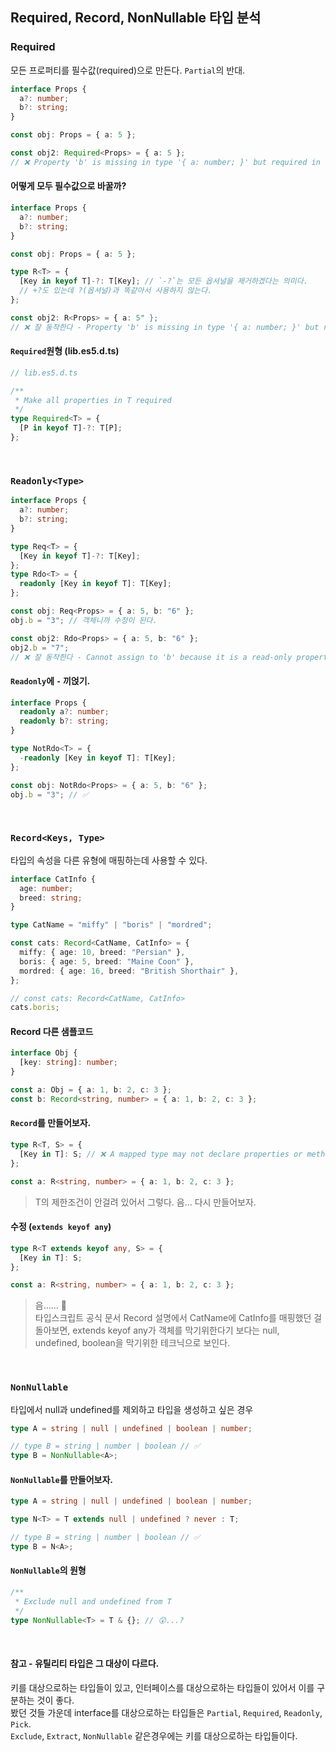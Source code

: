 ## Required, Record, NonNullable 타입 분석

### Required

모든 프로퍼티를 필수값(required)으로 만든다. `Partial`의 반대.

```ts
interface Props {
  a?: number;
  b?: string;
}

const obj: Props = { a: 5 };

const obj2: Required<Props> = { a: 5 };
// ❌ Property 'b' is missing in type '{ a: number; }' but required in type 'Required<Props>'.ts(2741)
```

#### 어떻게 모두 필수값으로 바꿀까?

```ts
interface Props {
  a?: number;
  b?: string;
}

const obj: Props = { a: 5 };

type R<T> = {
  [Key in keyof T]-?: T[Key]; // `-?`는 모든 옵셔널을 제거하겠다는 의미다.
  // +?도 있는데 ?(옵셔널)과 똑같아서 사용하지 않는다.
};

const obj2: R<Props> = { a: 5" };
// ❌ 잘 동작한다 - Property 'b' is missing in type '{ a: number; }' but required in type 'Required<Props>'.ts(2741)
```

#### `Required`원형 (lib.es5.d.ts)

```ts
// lib.es5.d.ts

/**
 * Make all properties in T required
 */
type Required<T> = {
  [P in keyof T]-?: T[P];
};
```

<br />

### `Readonly<Type>`

```ts
interface Props {
  a?: number;
  b?: string;
}

type Req<T> = {
  [Key in keyof T]-?: T[Key];
};
type Rdo<T> = {
  readonly [Key in keyof T]: T[Key];
};

const obj: Req<Props> = { a: 5, b: "6" };
obj.b = "3"; // 객체니까 수정이 된다.

const obj2: Rdo<Props> = { a: 5, b: "6" };
obj2.b = "7";
// ❌ 잘 동작한다 - Cannot assign to 'b' because it is a read-only property.ts(2540)
```

#### `Readonly`에 `-` 끼얹기.

```ts
interface Props {
  readonly a?: number;
  readonly b?: string;
}

type NotRdo<T> = {
  -readonly [Key in keyof T]: T[Key];
};

const obj: NotRdo<Props> = { a: 5, b: "6" };
obj.b = "3"; // ✅
```

<br />

### `Record<Keys, Type>`

타입의 속성을 다른 유형에 매핑하는데 사용할 수 있다.

```ts
interface CatInfo {
  age: number;
  breed: string;
}

type CatName = "miffy" | "boris" | "mordred";

const cats: Record<CatName, CatInfo> = {
  miffy: { age: 10, breed: "Persian" },
  boris: { age: 5, breed: "Maine Coon" },
  mordred: { age: 16, breed: "British Shorthair" },
};

// const cats: Record<CatName, CatInfo>
cats.boris;
```

#### Record 다른 샘플코드

```ts
interface Obj {
  [key: string]: number;
}

const a: Obj = { a: 1, b: 2, c: 3 };
const b: Record<string, number> = { a: 1, b: 2, c: 3 };
```

#### `Record`를 만들어보자.

```ts
type R<T, S> = {
  [Key in T]: S; // ❌ A mapped type may not declare properties or methods.ts(7061)
};

const a: R<string, number> = { a: 1, b: 2, c: 3 };
```

> T의 제한조건이 안걸려 있어서 그렇다. 음... 다시 만들어보자.

#### 수정 (`extends keyof any`)

```ts
type R<T extends keyof any, S> = {
  [Key in T]: S;
};

const a: R<string, number> = { a: 1, b: 2, c: 3 };
```

> 음...... 🤔<br />
> 타입스크립트 공식 문서 Record 설명에서 CatName에 CatInfo를 매핑했던 걸 돌아보면, extends keyof any가 객체를 막기위한다기 보다는 null, undefined, boolean을 막기위한 테크닉으로 보인다.

<br />

### `NonNullable`

타입에서 null과 undefined를 제외하고 타입을 생성하고 싶은 경우

```ts
type A = string | null | undefined | boolean | number;

// type B = string | number | boolean // ✅
type B = NonNullable<A>;
```

#### `NonNullable`를 만들어보자.

```ts
type A = string | null | undefined | boolean | number;

type N<T> = T extends null | undefined ? never : T;

// type B = string | number | boolean // ✅
type B = N<A>;
```

#### `NonNullable`의 원형

```ts
/**
 * Exclude null and undefined from T
 */
type NonNullable<T> = T & {}; // 😲...?
```

<br />

#### 참고 - 유틸리티 타입은 그 대상이 다르다.

키를 대상으로하는 타입들이 있고, 인터페이스를 대상으로하는 타입들이 있어서 이를 구분하는 것이 좋다.<br />
봤던 것들 가운데 interface를 대상으로하는 타입들은 `Partial`, `Required`, `Readonly`, `Pick`.<br />
`Exclude`, `Extract`, `NonNullable` 같은경우에는 키를 대상으로하는 타입들이다.
